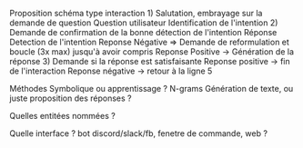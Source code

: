 Proposition schéma type interaction 
	1) Salutation, embrayage sur la demande de question
		Question utilisateur
			Identification de l'intention 
	2) Demande de confirmation de la bonne détection de l'intention
		Réponse
			Detection de l'intention
			Reponse Négative => Demande de reformulation et boucle (3x max) jusqu'à avoir compris
			Reponse Positive -> Génération de la réponse
	3) Demande si la réponse est satisfaisante 
		Reponse positive -> fin de l'interaction
		Reponse négative -> retour à la ligne 5
	
	
Méthodes Symbolique ou apprentissage ? N-grams
Génération de texte, ou juste proposition des réponses ?

Quelles entitées nommées ?

Quelle interface ? bot discord/slack/fb, fenetre de commande, web ?